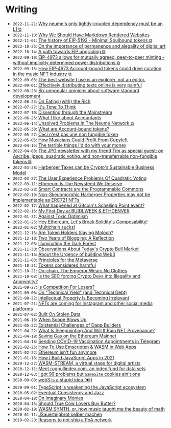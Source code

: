 # Writing

- `2022-11-21`: [Why neume's only tightly-coupled dependency must be an L1 ⧉](https://neume.network/posts/why-neume-s-only-tightly-coupled-dependency-must-be-an-l1/)
- `2022-11-10`: [Why We Should Have Markdown Rendered Websites](posts/2022-11-10/why-we-should-have-markdown-rendered-websites.html)
- `2022-11-01`: [The history of EIP-5192 - Minimal Soulbound tokens ⧉](https://ethereum-magicians.org/t/final-eip-5192-minimal-soulbound-nfts/9814/20?u=timdaub)
- `2022-10-25`: [On the importance of permanence and alegality of digital art](posts/2022-10-25/on-the-importance-of-permanence-and-alegality-of-digital-art.html)
- `2022-10-14`: [A path towards EIP upgrading ⧉](https://ethereum-magicians.org/t/erc-lightning-talk-a-path-towards-eip-upgrading/11321?u=timdaub)
- `2022-09-19`: [EIP-4973 allows for mutually agreed, peer-to-peer minting - without implicitly determined power distributions ⧉](https://ethereum-magicians.org/t/eip-4973-account-bound-tokens/8825/129?u=timdaub)
- `2022-09-15`: [How EIP-4973 Account-bound tokens could drive curation in the music NFT industry ⧉](https://neume.network/posts/how-eip-4973-account-bound-tokens-could-drive-curation-in-the-music-nft-industry/)
- `2022-09-03`: [The best website I use is an explorer, not an editor.](posts/2022-09-03/the-best-website-i-use-is-an-explorer-not-an-editor.html)
- `2022-09-01`: [Effectively distributing texts online is very painful](posts/2022-09-01/effectively-distributing-texts-online-is-very-painful.html)
- `2022-08-28`: [Six unpopular opinions about software standard development](posts/2022-08-28/six-unpopular-opinions-about-software-standard-development.html)
- `2022-08-23`: [On Eating (with) the Rich](posts/2022-08-23/on-eating-with-the-rich.html)
- `2022-07-27`: [It's Time To Think](posts/2022-07-27/its-time-to-think.html)
- `2022-07-10`: [Dissenting through the Mainstream](posts/2022-07-10/dissenting-through-the-mainstream.html)
- `2022-06-25`: [What I like about Accountants](posts/2022-06-30/what-i-like-about-accountants.html)
- `2022-06-14`: [Unsolved Problems In The Neume Network ⧉](https://neume.network/posts/unsolved-problems-in-the-neume-network/)
- `2022-05-30`: [What are Account-bound tokens?](posts/2022-05-30/what-are-account-bound-tokens.html)
- `2022-05-27`: [Ceci n'est pas une non fungible token](posts/2022-05-27/ceci-n-est-pas-une-non-fungible-token.html)
- `2022-05-05`: [How Musicians Could Profit From Copyleft](posts/2022-05-05/how-musicians-could-profit-from-copyleft.html)
- `2022-04-15`: [The terrible things I'd do with your money](posts/2022-04-15/the-terrible-things-I-would-do-with-your-money.html)
- `2022-04-08`: [The JPG newsletter with my friend Tim as special guest: on Ascribe, jpegs, quadratic voting, and non-transferrable non-fungible tokens ⧉](https://jpg100.substack.com/p/the-jpg-newsletter-with-my-friend)
- `2022-03-28`: [Harberger Taxes can be Crypto's Sustainable Business Model](posts/2022-03-28/harberger-tax-can-cryptos-sustainable-business-model.html)
- `2022-03-27`: [The User Experience Problems Of Quadratic Voting](posts/2022-03-27/the-user-experience-problems-of-quadratic-voting.html)
- `2022-03-11`: [Ethereum Is The Newsfeed We Deserve](posts/2022-03-11/ethereum-is-the-newsfeed-we-deserve.html)
- `2022-02-28`: [Smart Contracts are the Programmable Commons](posts/2022-02-28/smart-contracts-are-programmable-commons.html)
- `2022-02-19`: [Non-Skeuomorphic Harberger Properties may not be implementable as ERC721 NFTs](posts/2022-02-19/non-skeuomorphic-harberger-properties-erc721-nfts.html)
- `2022-02-17`: [What happened at Gitcoin's Schelling Point event?](posts/2022-02-17/gitcoin-schelling-point-ethdenver.html)
- `2022-02-16`: [My First Day at BUIDLWEEK & ETHDENVER](posts/2022-02-16/ethdenver-buidl-week-day-one.html)
- `2022-01-31`: [Against Toxic Optimism](posts/2022-01-31/against-toxic-optimism.html)
- `2022-01-26`: [Hey Ethereum, Let's Break Solidity's Composability!](posts/2022-01-26/ethereum-break-composability-solidity.html)
- `2022-01-02`: [Multichain sucks!](posts/2022-01-02/multichain-future.html)
- `2021-12-15`: [Are Token Holders Slaying Moloch?](posts/2021-12-15/token-holders-arent-slaying-moloch.html)
- `2021-12-10`: [Two Years of Blogging; A Reflection](posts/2021-12-10/two-years-of-bloggin-a-reflection.html)
- `2021-12-08`: [Illuminating the Dark Forest](posts/2021-12-08/illuminating-the-dark-forest.html)
- `2021-11-30`: [Observations About Today's Crypto Bull Market](posts/2021-11-30/original-observations-about-todays-crypto-bull-market.html)
- `2021-11-16`: [About the Urgency of building Web3](posts/2021-11-16/the-urgency-of-building-web3.html)
- `2021-11-03`: [Principles for the Metaverse](posts/2021-11-03/principles-for-the-metaverse.html)
- `2021-10-31`: [Tokens considered harmful](posts/2021-10-31/tokens-considered-harmful.html)
- `2021-10-21`: [On-chain, The Emperor Wears No Clothes](posts/2021-10-21/on-chain-the-emperor-wears-no-clothes.html)
- `2021-10-08`: [Is the SEC forcing Crypto Devs into Illegality and Anonymity?](posts/2021-10-08/detokenization-or-anonymization.html)
- `2021-09-27`: [Is Competition For Losers?](posts/2021-09-27/is-competition-for-losers.html)
- `2021-09-06`: [On "Technical Yield" (and Technical Debt)](posts/2021-09-06/technical-debt-and-yield.html)
- `2021-08-22`: [Intellectual Property Is Becoming Irrelevant](posts/2021-08-22/intellectual-property-will-become-irrelevant.html)
- `2021-07-21`: [NFTs are coming for Instagram and other social media platforms](posts/2021-07-21/nfts-are-coming-for-instagram.html)
- `2021-07-02`: [Built On Stolen Data](posts/2021-07-02/built-on-stolen-data.html)
- `2021-06-18`: [When Scope Blows Up](posts/2021-06-18/when-scope-blows-up.html)
- `2021-05-22`: [Existential Challenges of Dapp Builders](posts/2021-05-22/ethereum-layer2-scaling-rollups-dapps-sidechains.html)
- `2021-04-22`: [What Is Sleepminting And Will It Ruin NFT Provenance?](posts/2021-04-22/nft-sleepminting-beeple-provenance.html)
- `2021-04-19`: [Saving Gas on the Ethereum Mainnet](posts/2021-04-19/ethereum-web3-saving-gas-mainnet.html)
- `2021-04-18`: [Sending COVID-19 Vaccination Appointments in Telegram](posts/2021-04-18/vaccination-bot-serenissimo.html)
- `2021-02-25`: [How To Use Emscripten & WASM in Web Apps](posts/2021-02-25/emscripten-wasm.html)
- `2021-02-22`: [Ethereum isn't fun anymore](posts/2021-02-22/ethereum-isnt-fun-anymore.html)
- `2021-01-16`: [How I Build JavaScript Apps In 2021](posts/2021-01-16/web-principles.html)
- `2020-12-27`: [WASM-STREAM, a virtual stage for digital artists](posts/2020-12-27/wasm-stream.html)
- `2020-12-11`: [Meet rugpullindex.com, an index fund for data sets](posts/2020-12-11/rugpullindex.html)
- `2020-12-03`: [I got 99 problems but `SameSite` cookies ain't one](posts/2020-12-03/samesite.html)
- `2020-09-08`: [web3 is a stupid idea (🔊)](posts/2020-09-08/web3.html)
- `2020-09-01`: [TypeScript is weakening the JavaScript ecosystem](posts/2020-09-01/typescript.html)
- `2020-05-02`: [Eventual Consistency and Jazz](posts/2020-05-02/jazz.html)
- `2020-04-18`: [On Imaginary Monies](posts/2020-04-18/imaginary.html)
- `2020-04-15`: [Should True Cow Lovers Buy Butter?](posts/2020-04-15/butter.html)
- `2020-02-19`: [WASM SYNTH, or, how music taught me the beauty of math](posts/2020-02-19/wasm-synth.html)
- `2020-01-11`: [JSauerteigbrot selber machen](posts/2020-01-11/sourdough.html)
- `2019-02-28`: [Reasons to not ship a PoA network](posts/2019-02-28/poa.html)
